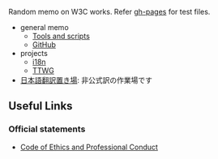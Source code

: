 Random memo on W3C works.
Refer [gh-pages](https://himorin.github.io/w3c-memo/) for test files.

* general memo
  * [Tools and scripts](tools/)
  * [GitHub](github/)
* projects
  * [i18n](i18n/)
  * [TTWG](tt/)
* [日本語翻訳置き場](translations/): 非公式訳の作業場です


## Useful Links

### Official statements

* [Code of Ethics and Professional Conduct](https://www.w3.org/Consortium/cepc/)

